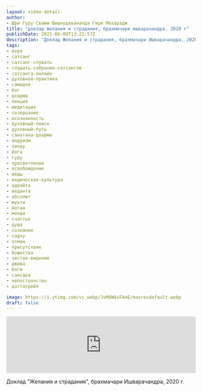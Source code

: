 ```yaml
---
layout: video-detail
author:
- Шри Гуру Свами Вишнудевананда Гири Махарадж
title: "доклад желания и страдания, брахмачари ишварачандра, 2020 г"
publishDate: 2021-06-09T13:21:57Z
description: "Доклад Желания и страдания, брахмачари Ишварачандра, 2020 г."
tags: 
- вера
- сатсанг
- сатсанг-слушать
- слушать-собрание-сатсангов
- сатсанга-онлайн
- духовная-практика
- самадхи
- бог
- дхарма
- лекция
- медитация
- созерцание
- осознанность
- духовный-поиск
- духовный-путь
- санатана-дхарма
- индуизм
- хинду
- йога
- гуру
- просветление
- освобождение
- веды
- ведическая-культура
- адвайта
- веданта
- абсолют
- мукти
- йогин
- мокша
- счастье
- душа
- сознание
- садху
- атман
- присутствие
- божества
- чистое-видение
- джива
- боги
- сансара
- непостоянство
- даттатрейя

image: https://i.ytimg.com/vi_webp/JvMXW4vFAeE/maxresdefault.webp
draft: false
---
```


<iframe width="100%" src="https://www.youtube.com/embed/JvMXW4vFAeE" frameborder="0" allowfullscreen=""></iframe> 

 Доклад "Желания и страдания", брахмачари Ишварачандра, 2020 г.

  

 